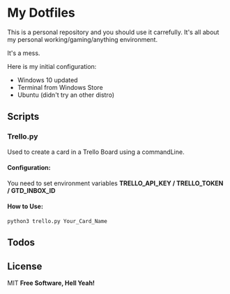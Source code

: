 # My Dotfiles

This is a personal repository and you should use it carrefully. It's all about my personal working/gaming/anything environment. 

It's a mess.

Here is my initial configuration:
- Windows 10 updated
- Terminal from Windows Store
- Ubuntu (didn't try an other distro)

## Scripts

### Trello.py

Used to create a card in a Trello Board using a commandLine.
#### Configuration:
You need to set environment variables **TRELLO_API_KEY / TRELLO_TOKEN / GTD_INBOX_ID**
#### How to Use:
  ```python3 trello.py Your_Card_Name```
## Todos

License
----
MIT
**Free Software, Hell Yeah!**
